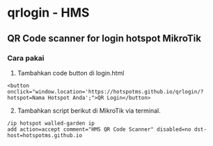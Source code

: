 # qrlogin - HMS
## QR Code scanner for login hotspot MikroTik

### Cara pakai

1. Tambahkan code button di login.html
```
<button onclick="window.location='https://hotspotms.github.io/qrlogin/?hotspot=Nama Hotspot Anda';">QR Login</button>
```
2. Tambahkan script berikut di MikroTik via terminal.
```
/ip hotspot walled-garden ip
add action=accept comment="HMS QR Code Scanner" disabled=no dst-host=hotspotms.github.io
```
